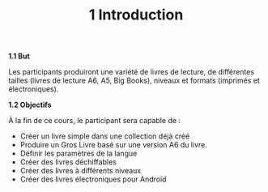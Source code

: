 ﻿---
title: 1 Introduction
---
**1.1 But**

Les participants produiront une variété de livres de lecture, de différentes tailles (livres de lecture A6, A5, Big Books), niveaux et formats (imprimés et électroniques).

**1.2 Objectifs**

À la fin de ce cours, le participant sera capable de :

-   Créer un livre simple dans une collection déjà créé
-   Produire un Gros Livre basé sur une version A6 du livre.
-   Définir les paramètres de la langue
-   Créer des livres déchiffables
-   Créer des livres à différents niveaux
-   Créer des livres électroniques pour Androïd

